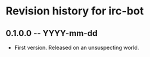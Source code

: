 # Revision history for irc-bot

## 0.1.0.0 -- YYYY-mm-dd

* First version. Released on an unsuspecting world.
